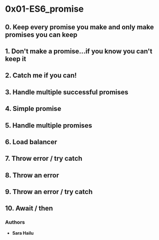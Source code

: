 # 0x01-ES6_promise
## 0. Keep every promise you make and only make promises you can keep
## 1. Don't make a promise...if you know you can't keep it
## 2. Catch me if you can!
## 3. Handle multiple successful promises
## 4. Simple promise
## 5. Handle multiple promises
## 6. Load balancer
## 7. Throw error / try catch
## 8. Throw an error
## 9. Throw an error / try catch
## 10. Await / then

### Authors
* **Sara Hailu**
